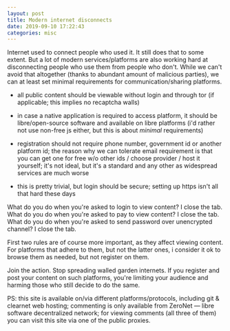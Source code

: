 ```yaml
---
layout: post
title: Modern internet disconnects
date: 2019-09-10 17:22:43
categories: misc
---
```


Internet used to connect people who used it. It still does that to some
extent. But a lot of modern services/platforms are also working hard at
disconnecting people who use them from people who don't. While we can't avoid
that altogether (thanks to abundant amount of malicious parties), we can at
least set minimal requirements for communication/sharing platforms.

<cut/>

- all public content should be viewable without login and through tor (if
  applicable; this implies no recaptcha walls)

- in case a native application is required to access platform, it should be
  libre/open-source software and available on libre platforms (i'd rather not
  use non-free js either, but this is about *minimal* requirements)

- registration should not require phone number, government id or another
  platform id; the reason why we can tolerate email requirement is that you can
  get one for free w/o other ids / choose provider / host it yourself; it's not
  ideal, but it's a standard and any other as widespread services are much worse

- this is pretty trivial, but login should be secure; setting up https isn't all
  that hard these days

What do you do when you're asked to login to view content? I close the tab. What
do you do when you're asked to pay to view content? I close the tab. What do you
do when you're asked to send password over unencrypted channel? I close the tab.

First two rules are of course more important, as they affect viewing
content. For platforms that adhere to them, but not the latter ones, i consider
it ok to browse them as needed, but not register on them.

Join the action. Stop spreading walled garden internets. If you register and
post your content on such platforms, you're limiting your audience and harming
those who still decide to do the same.

PS: this site is available on/via different platforms/protocols, including git &
clearnet web hosting; commenting is only available from ZeroNet — libre software
decentralized network; for viewing comments (all three of them) you can visit
this site via one of the public proxies.
